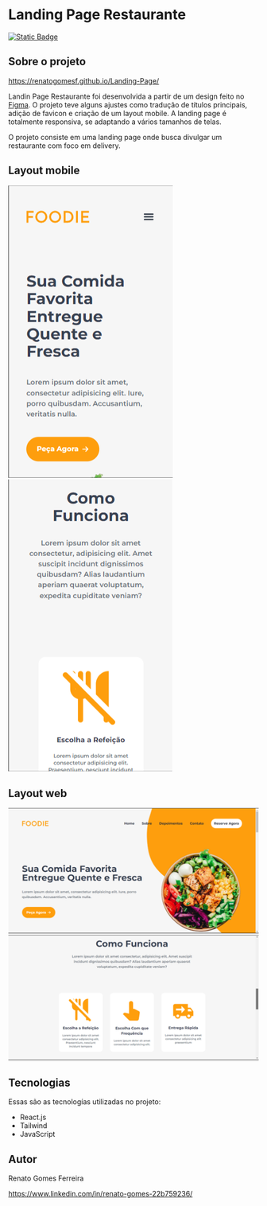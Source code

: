 # Landing Page Restaurante

[![Static Badge](https://img.shields.io/badge/Licen%C3%A7a-MIT-green)](https://github.com/renatogomesf/Landing-Page/blob/main/LICENSE)

## Sobre o projeto

https://renatogomesf.github.io/Landing-Page/

Landin Page Restaurante foi desenvolvida a partir de um design feito no [Figma](https://www.figma.com/file/oSk3FEZ7qJOTtRjKUJgYDW/Restaurant-Landing-Page-Project-For-Youtube?type=design&node-id=0-1&mode=design&t=HN4erzeXxOS80p0Q-0). O projeto teve alguns ajustes como tradução de títulos principais, adição de favicon e criação de um layout mobile. A landing page é totalmente responsiva, se adaptando a vários tamanhos de telas.

O projeto consiste em uma landing page onde busca divulgar um restaurante com foco em delivery.

## Layout mobile

![mobile 1](https://raw.githubusercontent.com/renatogomesf/imagens-projetos/main/imagens/landing%20page/mobile-1.png) ![mobile 2](https://raw.githubusercontent.com/renatogomesf/imagens-projetos/main/imagens/landing%20page/mobile-2.png)

## Layout web

![web 1](https://raw.githubusercontent.com/renatogomesf/imagens-projetos/main/imagens/landing%20page/web-1.png) ![web 2](https://raw.githubusercontent.com/renatogomesf/imagens-projetos/main/imagens/landing%20page/web-2.png)

## Tecnologias
Essas são as tecnologías utilizadas no projeto:

* React.js
* Tailwind
* JavaScript

## Autor

Renato Gomes Ferreira

https://www.linkedin.com/in/renato-gomes-22b759236/

